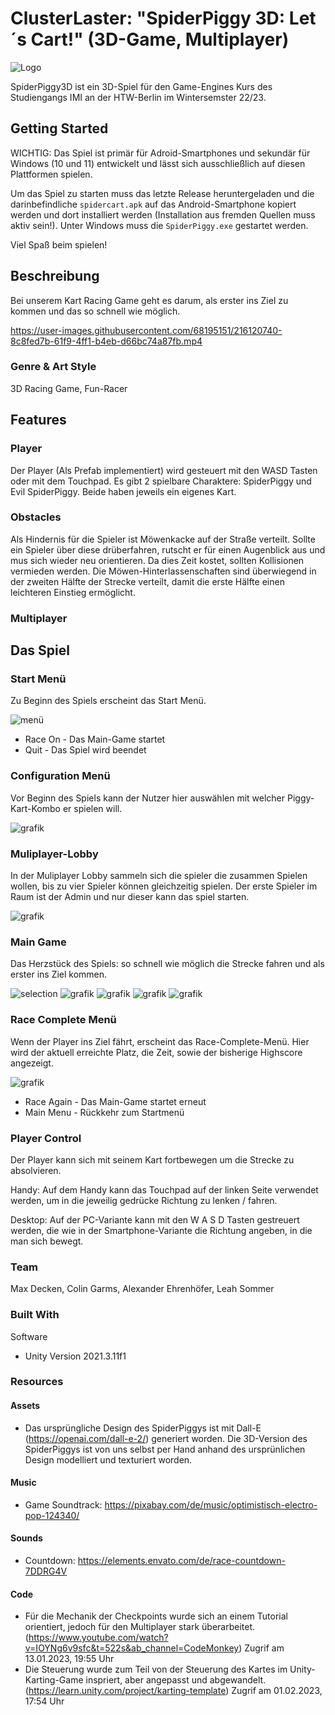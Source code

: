 # ClusterLaster: "SpiderPiggy 3D: Let´s Cart!" (3D-Game, Multiplayer)

![Logo](https://user-images.githubusercontent.com/94470276/215739062-16b5e568-a96b-4c7c-9266-db3915d0f6a4.png)


SpiderPiggy3D ist ein 3D-Spiel für den Game-Engines Kurs des Studiengangs IMI an der HTW-Berlin im Wintersemster 22/23.

## Getting Started

WICHTIG: Das Spiel ist primär für Adroid-Smartphones und sekundär für Windows (10 und 11) entwickelt und lässt sich ausschließlich auf diesen Plattformen spielen.

Um das Spiel zu starten muss das letzte Release heruntergeladen und die darinbefindliche <code>spidercart.apk</code> auf das Android-Smartphone kopiert werden und dort installiert werden (Installation aus fremden Quellen muss aktiv sein!). Unter Windows muss die <code>SpiderPiggy.exe</code> gestartet werden.

Viel Spaß beim spielen!

## Beschreibung

Bei unserem Kart Racing Game geht es darum, als erster ins Ziel zu kommen und das so schnell wie möglich. 

https://user-images.githubusercontent.com/68195151/216120740-8c8fed7b-61f9-4ff1-b4eb-d66bc74a87fb.mp4

### Genre & Art Style
3D Racing Game, Fun-Racer

## Features

### Player 

Der Player (Als Prefab implementiert) wird gesteuert mit den WASD Tasten oder mit dem Touchpad.
Es gibt 2 spielbare Charaktere: SpiderPiggy und Evil SpiderPiggy. Beide haben jeweils ein eigenes Kart.

### Obstacles

Als Hindernis für die Spieler ist Möwenkacke auf der Straße verteilt. Sollte ein Spieler über diese drüberfahren, rutscht er für einen Augenblick aus und mus sich wieder neu orientieren. Da dies Zeit kostet, sollten Kollisionen vermieden werden. Die Möwen-Hinterlassenschaften sind überwiegend in der zweiten Hälfte der Strecke verteilt, damit die erste Hälfte einen leichteren Einstieg ermöglicht.

### Multiplayer

## Das Spiel

### Start Menü

Zu Beginn des Spiels erscheint das Start Menü.

![menü](https://user-images.githubusercontent.com/94470276/215739865-04a02076-c945-4b94-9a53-b63cac132fe7.png)


* Race On - Das Main-Game startet
* Quit - Das Spiel wird beendet

### Configuration Menü

Vor Beginn des Spiels kann der Nutzer hier auswählen mit welcher Piggy-Kart-Kombo er spielen will.

![grafik](https://user-images.githubusercontent.com/68195151/216106081-e373e25e-856a-40fe-9e33-922bfd420de6.png)

### Muliplayer-Lobby

In der Muliplayer Lobby sammeln sich die spieler die zusammen Spielen wollen, bis zu vier Spieler können gleichzeitig spielen. Der erste Spieler im Raum ist der Admin und nur dieser kann das spiel starten.

![grafik](https://user-images.githubusercontent.com/68195151/216109766-70e5b81c-c195-4a0e-9def-eba31cbdf05a.png)

### Main Game

Das Herzstück des Spiels: so schnell wie möglich die Strecke fahren und als erster ins Ziel kommen. 

![selection](https://user-images.githubusercontent.com/73942713/216420322-13b21b17-341c-4933-9406-9fa92c9674d6.PNG)
![grafik](https://user-images.githubusercontent.com/68195151/216106620-c18c2660-0478-4868-ba66-b70d051ab6ca.png)
![grafik](https://user-images.githubusercontent.com/68195151/216107125-b7ace2d7-010e-4f90-8eae-8c79415af6ae.png)
![grafik](https://user-images.githubusercontent.com/68195151/216107277-419476ae-0e0a-4faf-be87-2147203b9989.png)
![grafik](https://user-images.githubusercontent.com/68195151/216107646-76ff0927-0776-4baf-9f39-4c6bc74e609e.png)

### Race Complete Menü

Wenn der Player ins Ziel fährt, erscheint das Race-Complete-Menü. Hier wird der aktuell erreichte Platz, die Zeit, sowie der bisherige Highscore angezeigt.

![grafik](https://user-images.githubusercontent.com/68195151/216105574-3bc0287f-254a-4ca5-a048-82aa8c1e2304.png)

* Race Again - Das Main-Game startet erneut
* Main Menu - Rückkehr zum Startmenü

### Player Control

Der Player kann sich mit seinem Kart fortbewegen um die Strecke zu absolvieren.

Handy:
Auf dem Handy kann das Touchpad auf der linken Seite verwendet werden, um in die jeweilig gedrücke Richtung zu lenken / fahren. 

Desktop:
Auf der PC-Variante kann mit den W A S D Tasten gestreuert werden, die wie in der Smartphone-Variante die Richtung angeben, in die man sich bewegt.


### Team
Max Decken, Colin Garms, Alexander Ehrenhöfer, Leah Sommer

### Built With
Software
* Unity Version 2021.3.11f1

### Resources
#### Assets
* Das ursprüngliche Design des SpiderPiggys ist mit Dall-E (https://openai.com/dall-e-2/) generiert worden. Die 3D-Version des SpiderPiggys ist von uns selbst per Hand anhand des ursprünlichen Design modelliert und texturiert worden.

#### Music
* Game Soundtrack: https://pixabay.com/de/music/optimistisch-electro-pop-124340/

#### Sounds
* Countdown: https://elements.envato.com/de/race-countdown-7DDRG4V


#### Code
* Für die Mechanik der Checkpoints wurde sich an einem Tutorial orientiert, jedoch für den Multiplayer stark überarbeitet. (https://www.youtube.com/watch?v=IOYNg6v9sfc&t=522s&ab_channel=CodeMonkey)   Zugrif am 13.01.2023, 19:55 Uhr
* Die Steuerung wurde zum Teil von der Steuerung des Kartes im Unity-Karting-Game inspriert, aber angepasst und abgewandelt. (https://learn.unity.com/project/karting-template) Zugrif am 01.02.2023, 17:54 Uhr
